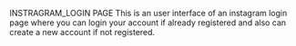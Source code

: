 INSTRAGRAM_LOGIN PAGE
This is an user interface of an instagram login page where you can login your account if already registered and also can create a new account if not registered.
